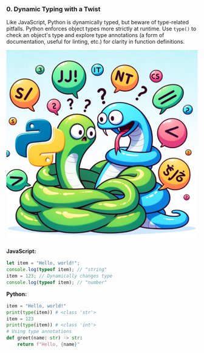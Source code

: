 ### 0. Dynamic Typing with a Twist
Like JavaScript, Python is dynamically typed, but beware of type-related pitfalls. Python enforces object types more strictly at runtime. Use `type()` to check an object's type and explore type annotations (a form of documentation, useful for linting, etc.) for clarity in function definitions.

![Dynamic Typing with a Twist](./source_images/0.webp)

**JavaScript:**
```javascript
let item = "Hello, world!";
console.log(typeof item); // "string"
item = 123; // Dynamically changes type
console.log(typeof item); // "number"
```

**Python:**
```python
item = "Hello, world!"
print(type(item)) # <class 'str'>
item = 123
print(type(item)) # <class 'int'>
# Using type annotations
def greet(name: str) -> str:
    return f"Hello, {name}"
```
